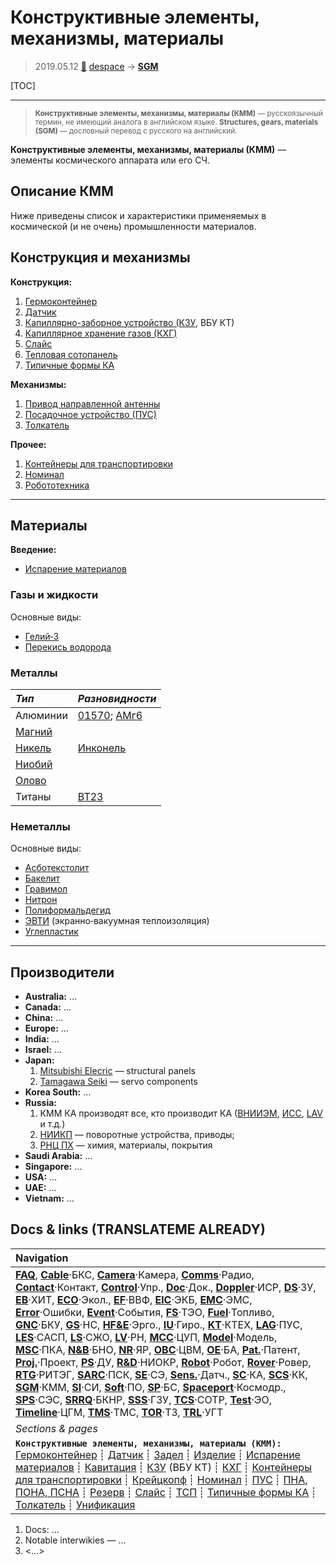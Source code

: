 # Конструктивные элементы, механизмы, материалы
> 2019.05.12 [🚀](../index/index.md) [despace](index.md) → **[SGM](sgm.md)**

[TOC]

---

> <small>**Конструктивные элементы, механизмы, материалы (КММ)** — русскоязычный термин, не имеющий аналога в английском языке. **Structures, gears, materials (SGM)** — дословный перевод с русского на английский.</small>

**Конструктивные элементы, механизмы, материалы (КММ)** — элементы космического аппарата или его СЧ.



## Описание КММ
Ниже приведены список и характеристики применяемых в космической (и не очень) промышленности материалов.



## Конструкция и механизмы

**Конструкция:**

   1. [Гермоконтейнер](гермоконтейнер.md)
   1. [Датчик](sensor.md)
   1. [Капиллярно-заборное устройство (КЗУ,](cinu.md) ВБУ КТ)
   1. [Капиллярное хранение газов (КХГ)](cgs.md)
   1. [Слайс](слайс.md)
   1. [Тепловая сотопанель](tsp.md)
   1. [Типичные формы КА](sc_ts.md)

**Механизмы:**

   1. [Привод направленной антенны](aiad.md)
   1. [Посадочное устройство (ПУС)](lag.md)
   1. [Толкатель](толкатель.md)

**Прочее:**

   1. [Контейнеры для транспортировки](ship_contain.md)
   1. [Номинал](nominal.md)
   1. [Робототехника](robotics.md)


---

## Материалы
**Введение:**

   - [Испарение материалов](mat_sublime.md)



### Газы и жидкости
Основные виды:

   - [Гелий‑3](helium3.md)
   - [Перекись водорода](h_peroxide.md)



### Металлы
|*Тип*|*Разновидности*|
|:--|:--|
|Алюминии|[01570](01570.md); [АМг6](amg6.md)|
|[Магний](magnesium.md)| |
|[Никель](nickel.md)|[Инконель](inconel.md)|
|[Ниобий](niobium.md)| |
|[Олово](tin.md)| |
|Титаны|[ВТ23](vt23.md)|



### Неметаллы
Основные виды:

   - [Асботекстолит](asc_lam.md)
   - [Бакелит](bakelite.md)
   - [Гравимол](gravimol.md)
   - [Нитрон](acryl_fiber.md)
   - [Полиформальдегид](polyoxymethylene.md)
   - [ЭВТИ](mli.md) (экранно‑вакуумная теплоизоляция)
   - [Углепластик](cfrp.md)



---

## Производители
   - **Australia:** …
   - **Canada:** …
   - **China:** …
   - **Europe:** …
   - **India:** …
   - **Israel:** …
   - **Japan:**
      1. [Mitsubishi Elecric](zz_mitsubishi.md) — structural panels
      1. [Tamagawa Seiki](zz_tamagawa_seiki.md) — servo components
   - **Korea South:** …
   - **Russia:**
      1. КММ КА производят все, кто производит КА ([ВНИИЭМ](zz_vniiem.md), [ИСС](zz_iss_r.md), [LAV](zz_lav.md) и т.д.)
      1. [НИИКП](zz_niicom.md) — поворотные устройства, приводы;
      1. [РНЦ ПХ](zz_rsc_ac.md) — химия, материалы, покрытия
   - **Saudi Arabia:** …
   - **Singapore:** …
   - **USA:** …
   - **UAE:** …
   - **Vietnam:** …



<p style="page-break-after:always"> </p>

## Docs & links (TRANSLATEME ALREADY)
|Navigation|
|:--|
|**[FAQ](faq.md)**, **[Cable](cable.md)**·БКС, **[Camera](cam.md)**·Камера, **[Comms](comms.md)**·Радио, **[Contact](contact.md)**·Контакт, **[Control](control.md)**·Упр., **[Doc](doc.md)**·Док., **[Doppler](doppler.md)**·ИСР, **[DS](ds.md)**·ЗУ, **[EB](eb.md)**·ХИТ, **[ECO](ecology.md)**·Экол., **[EF](ef.md)**·ВВФ, **[ElC](elc.md)**·ЭКБ, **[EMC](emc.md)**·ЭМС, **[Error](error.md)**·Ошибки, **[Event](event.md)**·События, **[FS](fs.md)**·ТЭО, **[Fuel](fuel.md)**·Топливо, **[GNC](gnc.md)**·БКУ, **[GS](scs.md)**·НС, **[HF&E](hfe.md)**·Эрго., **[IU](iu.md)**·Гиро., **[KT](kt.md)**·КТЕХ, **[LAG](lag.md)**·ПУC, **[LES](les.md)**·САСП, **[LS](ls.md)**·СЖО, **[LV](lv.md)**·РН, **[MCC](mcc.md)**·ЦУП, **[Model](model.md)**·Модель, **[MSC](sc.md)**·ПКА, **[N&B](nnb.md)**·БНО, **[NR](nr.md)**·ЯР, **[OBC](obc.md)**·ЦВМ, **[OE](oe.md)**·БА, **[Pat.](патент.md)**·Патент, **[Proj.](project.md)**·Проект, **[PS](ps.md)**·ДУ, **[R&D](rnd.md)**·НИОКР, **[Robot](robotics.md)**·Робот, **[Rover](rover.md)**·Ровер, **[RTG](rtg.md)**·РИТЭГ, **[SARC](sarc.md)**·ПСК, **[SE](se.md)**·СЭ, **[Sens.](sensor.md)**·Датч., **[SC](sc.md)**·КА, **[SCS](scs.md)**·КК, **[SGM](sgm.md)**·КММ, **[SI](si.md)**·СИ, **[Soft](soft.md)**·ПО, **[SP](sp.md)**·БС, **[Spaceport](spaceport.md)**·Космодр., **[SPS](sps.md)**·СЭС, **[SRRQ](srrq.md)**·БКНР, **[SSS](sss.md)**·ГЗУ, **[TCS](tcs.md)**·СОТР, **[Test](test.md)**·ЭО, **[Timeline](timeline.md)**·ЦГМ, **[TMS](tms.md)**·ТМС, **[TOR](tor.md)**·ТЗ, **[TRL](trl.md)**·УГТ|
|*Sections & pages*|
|**`Конструктивные элементы, механизмы, материалы (КММ):`**<br> [Гермоконтейнер](гермоконтейнер.md) ┊ [Датчик](sensor.md) ┊ [Задел](margin.md) ┊ [Изделие](unit.md) ┊ [Испарение материалов](mat_sublime.md) ┊ [Кавитация](cavitation.md) ┊ [КЗУ](cinu.md) (ВБУ КТ) ┊ [КХГ](cgs.md) ┊ [Контейнеры для транспортировки](ship_contain.md) ┊ [Крейцкопф](crosshead.md) ┊ [Номинал](nominal.md) ┊ [ПУС](lag.md) ┊ [ПНА, ПОНА, ПСНА](aiad.md) ┊ [Резерв](reserve.md) ┊ [Слайс](слайс.md) ┊ [ТСП](tsp.md) ┊ [Типичные формы КА](sc_ts.md) ┊ [Толкатель](толкатель.md) ┊ [Унификация](commonality.md)|

   1. Docs: …
   1. Notable interwikies — …
   1. <…>
